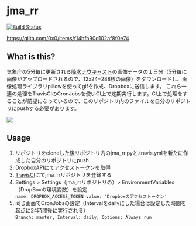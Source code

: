 # jma_rr
[![Build Status](https://travis-ci.org/0x0u/jma_rr.svg?branch=master)](https://travis-ci.org/0x0u/jma_rr)

https://qiita.com/0x0/items/f14bfa90d102af8f0e74

## What is this?
気象庁の5分毎に更新される[降水ナウキャスト]( https://www.jma.go.jp/jp/radnowc)の画像データの１日分（5分毎に画像がアップロードされるので、12x24=288枚の画像）をダウンロードし、画像処理ライブラリpillowを使ってgifを作成、Dropboxに送信します。 これら一連の処理をTravisCIのCronJobsを使いCI上で定期実行します。CI上で処理をすることが前提になっているので、このリポジトリ内のファイルを自分のリポジトリにpushする必要があります。

<img src="https://user-images.githubusercontent.com/34241526/50583477-cabc1b80-0eac-11e9-81f2-5afe2947baa6.gif">

## Usage
1. リポジトリをcloneした後リポジトリ内のjma_rr.pyと.travis.ymlを新たに作成した自分のリポジトリにpush
2. [DropboxAPI](https://www.dropbox.com/developers/apps)にてアクセストークンを取得
3. [TravisCI](https://travis-ci.org/)にてjma_rrリポジトリを登録する
4. Settings > Settings（jma_rrリポジトリの）> EnvironmentVariables（DropBoxの環境変数）を設定  
```name: DROPBOX_ACCESS_TOKEN value: 'Dropboxのアクセストークン'```
5. 同じ画面でCronJobsの設定（Intervalをdailyにした場合は設定した時間を起点に24時間後に実行される）  
```Branch: master, Interval: daily, Options: Always run```
